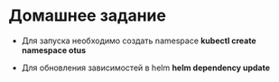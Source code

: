 # Домашнее задание
 - Для  запуска  необходимо создать namespace 
   **kubectl create namespace otus**

 - Для обновления зависимостей в helm
   **helm dependency update**

	









